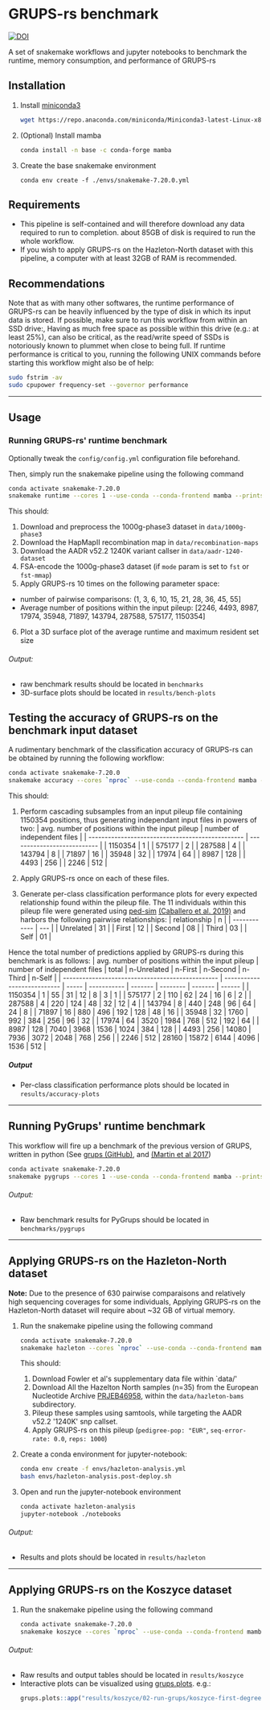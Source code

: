 # GRUPS-rs benchmark
[![DOI](https://zenodo.org/badge/695099930.svg)](https://zenodo.org/doi/10.5281/zenodo.10389549)

A set of snakemake workflows and jupyter notebooks to benchmark the runtime, memory consumption, and performance of GRUPS-rs

## Installation

1. Install [miniconda3](https://docs.conda.io/projects/miniconda/en/latest/)
   ```bash
   wget https://repo.anaconda.com/miniconda/Miniconda3-latest-Linux-x86_64.sh && bash Miniconda3-latest-Linux-x86_64.sh
   ```

2. (Optional) Install mamba
   ```bash
   conda install -n base -c conda-forge mamba
   ```

4. Create the base snakemake environment
   ```
   conda env create -f ./envs/snakemake-7.20.0.yml
   ```

## Requirements

- This pipeline is self-contained and will therefore download any data required to run to completion. about 85GB of disk is required to run the whole workflow.
- If you wish to apply GRUPS-rs on the Hazleton-North dataset with this pipeline, a computer with at least 32GB of RAM is recommended. 

## Recommendations

Note that as with many other softwares, the runtime performance of GRUPS-rs can be heavily influenced by the type of disk in which its input data is stored. If possible, make sure to run this workflow from within an SSD drive:, Having as much free space as possible within this drive (e.g.: at least 25%), can also be critical, as the read/write speed of SSDs is notoriously known to plummet when close to being full. If runtime performance is critical to you, running the following UNIX commands before starting this workflow might also be of help:

```bash
sudo fstrim -av
sudo cpupower frequency-set --governor performance
```

---

## Usage 
### Running GRUPS-rs' runtime benchmark

Optionally tweak the `config/config.yml` configuration file beforehand. 

Then, simply run the snakemake pipeline using the following command

```bash
conda activate snakemake-7.20.0
snakemake runtime --cores 1 --use-conda --conda-frontend mamba --printshellcmds
```

This should:
1. Download and preprocess the 1000g-phase3 dataset in `data/1000g-phase3`
2. Download the HapMapII recombination map in `data/recombination-maps`
3. Download the AADR v52.2 1240K variant callser in `data/aadr-1240-dataset`
4. FSA-encode the 1000g-phase3 dataset (if `mode` param is set to `fst` or `fst-mmap`)
5. Apply GRUPS-rs 10 times on the following parameter space:
  - number of pairwise comparisons: (1, 3, 6, 10, 15, 21, 28, 36, 45, 55]
  - Average number of positions within the input pileup: [2246, 4493, 8987, 17974, 35948, 71897, 143794, 287588, 575177, 1150354]
6. Plot a 3D surface plot of the average runtime and maximum resident set size

###### Output:
- raw benchmark results should be located in `benchmarks`
- 3D-surface plots should be located in `results/bench-plots`

## Testing the accuracy of GRUPS-rs on the benchmark input dataset

A rudimentary benchmark of the classification accuracy of GRUPS-rs can be obtained by running the following workflow:

```bash
conda activate snakemake-7.20.0
snakemake accuracy --cores `nproc` --use-conda --conda-frontend mamba --printshellcmds
```

This should:
1. Perform cascading subsamples from an input pileup file containing 1150354 positions, thus generating independant input files in powers of two: 
   | avg. number of positions within the input pileup | number of independent files |
   | ------------------------------------------------ | --------------------------- |
   | 1150354                                          |   1                         |
   | 575177                                           |   2                         |
   | 287588                                           |   4                         |
   | 143794                                           |   8                         |
   | 71897                                            |  16                         |
   | 35948                                            |  32                         |
   | 17974                                            |  64                         |
   | 8987                                             | 128                         |
   | 4493                                             | 256                         |
   | 2246                                             | 512                         |

2. Apply GRUPS-rs once on each of these files.
3. Generate per-class classification performance plots for every expected relationship found within the pileup file. The 11 individuals within this pileup file were generated using [ped-sim](https://github.com/williamslab/ped-sim) [(Caballero et al. 2019)](https://doi.org/10.1371/journal.pgen.1007979) and harbors the following pairwise relationships:
   | relationship | n   |
   | ------------ | --- |
   | Unrelated    | 31  |
   | First        | 12  |
   | Second       | 08  |
   | Third        | 03  |
   | Self         | 01  |


Hence the total number of predictions applied by GRUPS-rs during this benchmark is as follows:
| avg. number of positions within the input pileup | number of independent files | total | n-Unrelated | n-First | n-Second | n-Third | n-Self |
| ------------------------------------------------ | --------------------------- | ----- | ----------- | ------- | -------- | ------- | ------ |
| 1150354                                          |   1                         | 55    | 31          | 12      | 8        | 3       | 1      |
| 575177                                           |   2                         | 110   | 62          | 24      | 16       | 6       | 2      |
| 287588                                           |   4                         | 220   | 124         | 48      | 32       | 12      | 4      |
| 143794                                           |   8                         | 440   | 248         | 96      | 64       | 24      | 8      |
| 71897                                            |  16                         | 880   | 496         | 192     | 128      | 48      | 16     |
| 35948                                            |  32                         | 1760  | 992         | 384     | 256      | 96      | 32     |
| 17974                                            |  64                         | 3520  | 1984        | 768     | 512      | 192     | 64     |
| 8987                                             | 128                         | 7040  | 3968        | 1536    | 1024     | 384     | 128    |
| 4493                                             | 256                         | 14080 | 7936        | 3072    | 2048     | 768     | 256    |
| 2246                                             | 512                         | 28160 | 15872       | 6144    | 4096     | 1536    | 512    |

##### Output
- Per-class classification performance plots should be located in `results/accuracy-plots`


---

## Running PyGrups' runtime benchmark

This workflow will fire up a benchmark of the previous version of GRUPS, written in python (See [grups (GitHub)](https://github.com/sameoldmike/grups), and [(Martin et al 2017](https://doi.org/10.1111/mec.14188))

```bash
conda activate snakemake-7.20.0
snakemake pygrups --cores 1 --use-conda --conda-frontend mamba --printshellcmds
```

###### Output:
- Raw benchmark results for PyGrups should be located in `benchmarks/pygrups`

---

## Applying GRUPS-rs on the Hazleton-North dataset
   
**Note:** Due to the presence of 630 pairwise comparaisons and relatively high sequencing coverages for some individuals, Applying GRUPS-rs on the Hazleton-North dataset will require about ~32 GB of virtual memory. 

1. Run the snakemake pipeline using the following command
   ```bash
   conda activate snakemake-7.20.0
   snakemake hazleton --cores `nproc` --use-conda --conda-frontend mamba --printshellcmds
   ```

   This should:
   1. Download Fowler et al's supplementary data file within `data/'
   2. Download All the Hazelton North samples (n=35) from the European Nucleotide Archive [PRJEB46958](https://www.ebi.ac.uk/ena/browser/view/PRJEB46958), within the `data/hazleton-bams` subdirectory.
   3. Pileup these samples using samtools, while targeting the AADR v52.2 '1240K' snp callset.
   4. Apply GRUPS-rs on this pileup (`pedigree-pop: "EUR"`, `seq-error-rate: 0.0`, `reps: 1000`)

3. Create a conda environment for jupyter-notebook:
   ```bash
   conda env create -f envs/hazleton-analysis.yml
   bash envs/hazleton-analysis.post-deploy.sh
   ```
4. Open and run the jupyter-notebook environment
   ```bash
   conda activate hazleton-analysis
   jupyter-notebook ./notebooks
   ```
###### Output:
- Results and plots should be located in `results/hazleton`

---

## Applying GRUPS-rs on the Koszyce dataset

1. Run the snakemake pipeline using the following command
   ```bash
   conda activate snakemake-7.20.0
   snakemake koszyce --cores `nproc` --use-conda --conda-frontend mamba --printshellcmds
   ```

###### Output:
- Raw results and output tables should be located in `results/koszyce`
- Interactive plots can be visualized using [grups.plots](https://github.com/MaelLefeuvre/grups.plots). e.g.:
    ```r
    grups.plots::app("results/koszyce/02-run-grups/koszyce-first-degree/")
    ```
